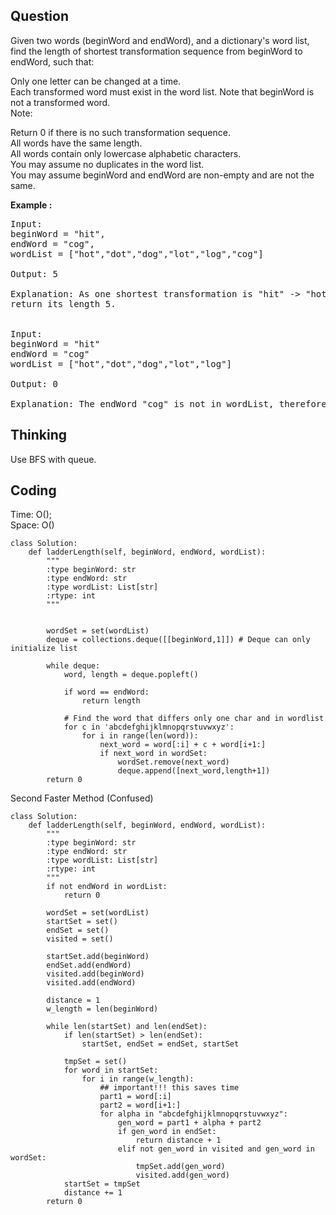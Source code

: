 ## Question
Given two words (beginWord and endWord), and a dictionary's word list, find the length of shortest transformation sequence from beginWord to endWord, such that:<br>

Only one letter can be changed at a time.<br>
Each transformed word must exist in the word list. Note that beginWord is not a transformed word.<br>
Note:<br>

Return 0 if there is no such transformation sequence.<br>
All words have the same length.<br>
All words contain only lowercase alphabetic characters.<br>
You may assume no duplicates in the word list.<br>
You may assume beginWord and endWord are non-empty and are not the same.<br>

**Example :**   
<pre>
Input:
beginWord = "hit",
endWord = "cog",
wordList = ["hot","dot","dog","lot","log","cog"]

Output: 5

Explanation: As one shortest transformation is "hit" -> "hot" -> "dot" -> "dog" -> "cog",
return its length 5.


Input:
beginWord = "hit"
endWord = "cog"
wordList = ["hot","dot","dog","lot","log"]

Output: 0

Explanation: The endWord "cog" is not in wordList, therefore no possible transformation.
</pre>

## Thinking
Use BFS with queue.


## Coding
Time: O(); <br>
Space: O()
```python3
class Solution:
    def ladderLength(self, beginWord, endWord, wordList):
        """
        :type beginWord: str
        :type endWord: str
        :type wordList: List[str]
        :rtype: int
        """
        
        
        wordSet = set(wordList)
        deque = collections.deque([[beginWord,1]]) # Deque can only initialize list
        
        while deque:
            word, length = deque.popleft()
            
            if word == endWord:
                return length
            
            # Find the word that differs only one char and in wordlist
            for c in 'abcdefghijklmnopqrstuvwxyz':
                for i in range(len(word)):
                    next_word = word[:i] + c + word[i+1:]
                    if next_word in wordSet:
                        wordSet.remove(next_word)
                        deque.append([next_word,length+1])
        return 0
```

Second Faster Method (Confused)
```python3
class Solution:
    def ladderLength(self, beginWord, endWord, wordList):
        """
        :type beginWord: str
        :type endWord: str
        :type wordList: List[str]
        :rtype: int
        """           
        if not endWord in wordList:
            return 0
        
        wordSet = set(wordList)
        startSet = set()
        endSet = set()
        visited = set()
        
        startSet.add(beginWord)
        endSet.add(endWord)
        visited.add(beginWord)
        visited.add(endWord)
        
        distance = 1
        w_length = len(beginWord)
        
        while len(startSet) and len(endSet):
            if len(startSet) > len(endSet):
                startSet, endSet = endSet, startSet
            
            tmpSet = set()
            for word in startSet:          
                for i in range(w_length):
                    ## important!!! this saves time
                    part1 = word[:i]
                    part2 = word[i+1:]
                    for alpha in "abcdefghijklmnopqrstuvwxyz":
                        gen_word = part1 + alpha + part2
                        if gen_word in endSet:
                            return distance + 1
                        elif not gen_word in visited and gen_word in wordSet:
                            tmpSet.add(gen_word)
                            visited.add(gen_word)
            startSet = tmpSet
            distance += 1
        return 0
```
